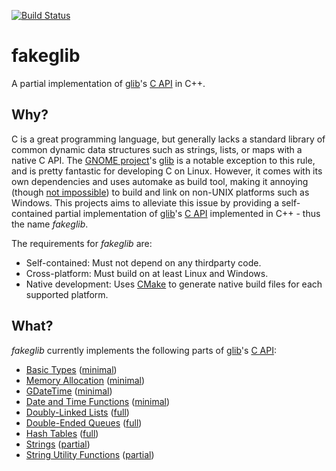 [![Build Status](https://api.travis-ci.org/FabianHahn/fakeglib.svg)](https://travis-ci.org/FabianHahn/fakeglib)

# fakeglib
A partial implementation of [glib](https://github.com/GNOME/glib)'s [C API](https://developer.gnome.org/glib/2.48/) in C++.

## Why?
C is a great programming language, but generally lacks a standard library of common dynamic data structures such as strings, lists, or maps with a native C API.
The [GNOME project](https://www.gnome.org/)'s [glib](https://github.com/GNOME/glib) is a notable exception to this rule, and is pretty fantastic for developing C on Linux.
However, it comes with its own dependencies and uses automake as build tool, making it annoying (though [not impossible](https://github.com/hexchat/gtk-win32)) to build and link on non-UNIX platforms such as Windows.
This projects aims to alleviate this issue by providing a self-contained partial implementation of [glib](https://github.com/GNOME/glib)'s [C API](https://developer.gnome.org/glib/2.48/) implemented in C++ - thus the name *fakeglib*.

The requirements for *fakeglib* are:
* Self-contained: Must not depend on any thirdparty code.
* Cross-platform: Must build on at least Linux and Windows.
* Native development: Uses [CMake](https://cmake.org/) to generate native build files for each supported platform.

## What?
*fakeglib* currently implements the following parts of [glib](https://github.com/GNOME/glib)'s [C API](https://developer.gnome.org/glib/2.48/):
* [Basic Types](https://developer.gnome.org/glib/2.48/glib-Basic-Types.html) ([minimal](lib/include/fakeglib/GTypes.h))
* [Memory Allocation](https://developer.gnome.org/glib/2.48/glib-Memory-Allocation.html) ([minimal](lib/include/fakeglib/GMemory.h))
* [GDateTime](https://developer.gnome.org/glib/2.48/glib-GDateTime.html) ([minimal](lib/include/fakeglib//GDateTime.h))
* [Date and Time Functions](https://developer.gnome.org/glib/2.48/glib-Date-and-Time-Functions.html) ([minimal](lib/include/fakeglib/GTime.h))
* [Doubly-Linked Lists](https://developer.gnome.org/glib/2.48/glib-Doubly-Linked-Lists.html) ([full](lib/include/fakeglib//GList.h))
* [Double-Ended Queues](https://developer.gnome.org/glib/2.48/glib-Double-ended-Queues.html) ([full](lib/include/fakeglib/GQueue.h))
* [Hash Tables](https://developer.gnome.org/glib/2.48/glib-Hash-Tables.html) ([full](lib/include/fakeglib/GHashTable.h))
* [Strings](https://developer.gnome.org/glib/2.48/glib-Strings.html) ([partial](lib/include/fakeglib/GString.h))
* [String Utility Functions](https://developer.gnome.org/glib/2.48/glib-String-Utility-Functions.html) ([partial](lib/include/fakeglib/GStringUtil.h))

